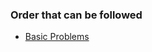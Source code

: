 ### Order that can be followed
- [Basic Problems](https://github.com/RohitDhatrak/DS-Algo/tree/main/BasicProblems)
